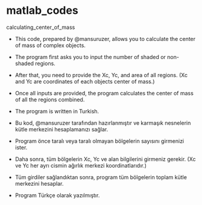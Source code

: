 # matlab_codes
calculating_center_of_mass

- This code, prepared by @mansuruzer, allows you to calculate the center of mass of complex objects.
- The program first asks you to input the number of shaded or non-shaded regions.
- After that, you need to provide the Xc, Yc, and area of all regions. (Xc and Yc are coordinates of each objects center of mass.)
- Once all inputs are provided, the program calculates the center of mass of all the regions combined.
- The program is written in Turkish.

- Bu kod, @mansuruzer tarafından hazırlanmıştır ve karmaşık nesnelerin kütle merkezini hesaplamanızı sağlar.
- Program önce taralı veya taralı olmayan bölgelerin sayısını girmenizi ister.
- Daha sonra, tüm bölgelerin Xc, Yc ve alan bilgilerini girmeniz gerekir. (Xc ve Yc her ayrı cismin ağırlık merkezi koordinatlarıdır.)
- Tüm girdiler sağlandıktan sonra, program tüm bölgelerin toplam kütle merkezini hesaplar.
- Program Türkçe olarak yazılmıştır.
